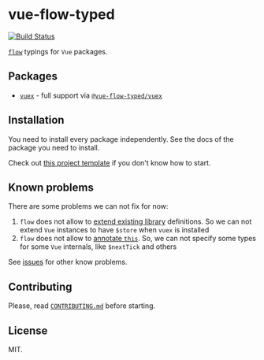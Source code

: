 # vue-flow-typed

[![Build Status](https://travis-ci.org/sobolevn/vue-flow-typed.svg?branch=master)](https://travis-ci.org/sobolevn/vue-flow-typed)

[`flow`](https://github.com/facebook/flow/) typings for `Vue` packages.


## Packages

- [`vuex`](https://vuex.vuejs.org/en/) - full support via [`@vue-flow-typed/vuex`](https://github.com/sobolevn/vue-flow-typed/tree/master/packages/vuex)


## Installation

You need to install every package independently.
See the docs of the package you need to install.

Check out [this project template](https://github.com/wemake-services/wemake-vue-template) if you don't know how to start.


## Known problems

There are some problems we can not fix for now:

1. `flow` does not allow to [extend existing library](https://github.com/facebook/flow/issues/396) definitions. So we can not extend `Vue` instances to have `$store` when `vuex` is installed
2. `flow` does not allow to [annotate `this`](https://github.com/facebook/flow/issues/452). So, we can not specify some types for some `Vue` internals, like `$nextTick` and others

See [issues](https://github.com/sobolevn/vue-flow-typed/issues) 
for other know problems.


## Contributing

Please, read [`CONTRIBUTING.md`](/CONTRIBUTING.md) before starting.


## License

MIT.
